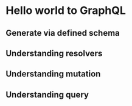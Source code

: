 # Hello world to GraphQL

## Generate via defined schema

## Understanding resolvers

## Understanding mutation

## Understanding query

